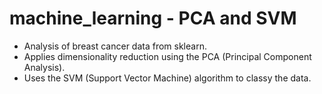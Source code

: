 # machine_learning - PCA and SVM
- Analysis of breast cancer data from sklearn.
- Applies dimensionality reduction using the PCA (Principal Component Analysis).
- Uses the SVM (Support Vector Machine) algorithm to classy the data.

